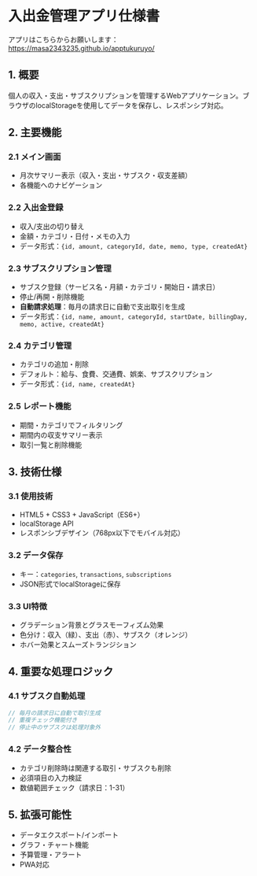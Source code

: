 # 入出金管理アプリ仕様書

アプリはこちらからお願いします：https://masa2343235.github.io/apptukuruyo/

## 1. 概要
個人の収入・支出・サブスクリプションを管理するWebアプリケーション。ブラウザのlocalStorageを使用してデータを保存し、レスポンシブ対応。

## 2. 主要機能

### 2.1 メイン画面
- 月次サマリー表示（収入・支出・サブスク・収支差額）
- 各機能へのナビゲーション

### 2.2 入出金登録
- 収入/支出の切り替え
- 金額・カテゴリ・日付・メモの入力
- データ形式：`{id, amount, categoryId, date, memo, type, createdAt}`

### 2.3 サブスクリプション管理
- サブスク登録（サービス名・月額・カテゴリ・開始日・請求日）
- 停止/再開・削除機能
- **自動請求処理**：毎月の請求日に自動で支出取引を生成
- データ形式：`{id, name, amount, categoryId, startDate, billingDay, memo, active, createdAt}`

### 2.4 カテゴリ管理
- カテゴリの追加・削除
- デフォルト：給与、食費、交通費、娯楽、サブスクリプション
- データ形式：`{id, name, createdAt}`

### 2.5 レポート機能
- 期間・カテゴリでフィルタリング
- 期間内の収支サマリー表示
- 取引一覧と削除機能

## 3. 技術仕様

### 3.1 使用技術
- HTML5 + CSS3 + JavaScript（ES6+）
- localStorage API
- レスポンシブデザイン（768px以下でモバイル対応）

### 3.2 データ保存
- キー：`categories`, `transactions`, `subscriptions`
- JSON形式でlocalStorageに保存

### 3.3 UI特徴
- グラデーション背景とグラスモーフィズム効果
- 色分け：収入（緑）、支出（赤）、サブスク（オレンジ）
- ホバー効果とスムーズトランジション

## 4. 重要な処理ロジック

### 4.1 サブスク自動処理
```javascript
// 毎月の請求日に自動で取引生成
// 重複チェック機能付き
// 停止中のサブスクは処理対象外
```

### 4.2 データ整合性
- カテゴリ削除時は関連する取引・サブスクも削除
- 必須項目の入力検証
- 数値範囲チェック（請求日：1-31）

## 5. 拡張可能性
- データエクスポート/インポート
- グラフ・チャート機能
- 予算管理・アラート
- PWA対応

